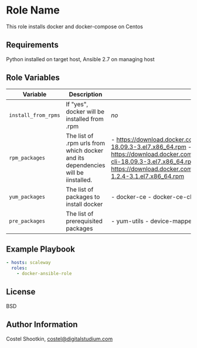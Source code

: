 Role Name
=========

This role installs docker and docker-compose on Centos

Requirements
------------

Python installed on target host, Ansible 2.7 on managing host

Role Variables
--------------

Variable | Description | Default value
--- | --- | ---
`install_from_rpms` | If "yes", docker will be installed from .rpm | *no* 
`rpm_packages` | The list of .rpm urls from which docker and its dependencies will be iinstalled. | - https://download.docker.com/linux/centos/7/x86_64/stable/Packages/docker-ce-18.09.3-3.el7.x86_64.rpm - https://download.docker.com/linux/centos/7/x86_64/stable/Packages/docker-ce-cli-18.09.3-3.el7.x86_64.rpm - https://download.docker.com/linux/centos/7/x86_64/stable/Packages/containerd.io-1.2.4-3.1.el7.x86_64.rpm
`yum_packages` | The list of packages to install docker | - docker-ce - docker-ce-cli - containerd.io
`pre_packages` | The list of prerequisited packages | - yum-utils - device-mapper-persistent-data - lvm2

Example Playbook
----------------

```yaml
- hosts: scaleway
  roles:
    - docker-ansible-role
```

License
-------

BSD

Author Information
------------------

Costel Shootkin, costel@digitalstudium.com

